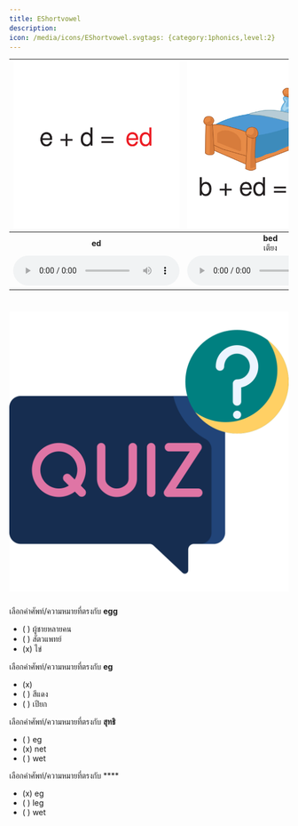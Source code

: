 ```yaml
---
title: EShortvowel
description: 
icon: /media/icons/EShortvowel.svgtags: {category:1phonics,level:2}
---
```

<div class="carrousel">


|![](/media/img/EShortvowel__ed.svg)|![](/media/img/EShortvowel__bed.svg)|![](/media/img/EShortvowel__red.svg)|![](/media/img/EShortvowel__wed.svg)|![](/media/img/EShortvowel__eg.svg)|![](/media/img/EShortvowel__egg.svg)|![](/media/img/EShortvowel__leg.svg)|![](/media/img/EShortvowel__en.svg)|![](/media/img/EShortvowel__men.svg)|![](/media/img/EShortvowel__pen.svg)|![](/media/img/EShortvowel__ten.svg)|![](/media/img/EShortvowel__et.svg)|![](/media/img/EShortvowel__net.svg)|![](/media/img/EShortvowel__vet.svg)|![](/media/img/EShortvowel__wet.svg)|
| :----: | :----: | :----: | :----: | :----: | :----: | :----: | :----: | :----: | :----: | :----: | :----: | :----: | :----: | :----: |
|**ed**<br> |**bed**<br>เตียง|**red**<br>สีแดง|**wed**<br>วันพุธ|**eg**<br>|**egg**<br>ไข่|**leg**<br>ขา|**en**<br> |**men**<br>ผู้ชายหลายคน|**pen**<br>ปากกา|**ten**<br>สิบ|**et**<br> |**net**<br>สุทธิ|**vet**<br>สัตวแพทย์|**wet**<br>เปียก|
|![](/media/audio/ed.mp3)|![](/media/audio/bed.mp3)|![](/media/audio/red.mp3)|![](/media/audio/wed.mp3)|![](/media/audio/eg.mp3)|![](/media/audio/egg.mp3)|![](/media/audio/leg.mp3)|![](/media/audio/en.mp3)|![](/media/audio/men.mp3)|![](/media/audio/pen.mp3)|![](/media/audio/ten.mp3)|![](/media/audio/et.mp3)|![](/media/audio/net.mp3)|![](/media/audio/vet.mp3)|![](/media/audio/wet.mp3)|

</div>



# ![icon](/media/icons/quiz.svg) 


 เลือกคำศัพท์/ความหมายที่ตรงกับ **egg**
 - ( ) ผู้ชายหลายคน
 - ( ) สัตวแพทย์
 - (x) ไข่

 เลือกคำศัพท์/ความหมายที่ตรงกับ **eg**
 - (x) 
 - ( ) สีแดง
 - ( ) เปียก

 เลือกคำศัพท์/ความหมายที่ตรงกับ **สุทธิ**
 - ( ) eg
 - (x) net
 - ( ) wet

 เลือกคำศัพท์/ความหมายที่ตรงกับ ****
 - (x) eg
 - ( ) leg
 - ( ) wet
